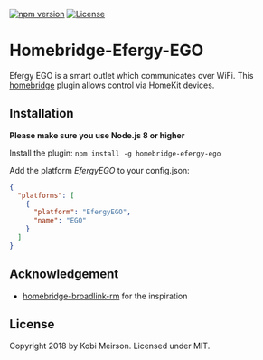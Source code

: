 [![npm version](https://badge.fury.io/js/homebridge-efergy-ego.svg)](https://badge.fury.io/js/homebridge-efergy-ego)
[![License](http://img.shields.io/:license-mit-blue.svg)](http://doge.mit-license.org)

# Homebridge-Efergy-EGO

Efergy EGO is a smart outlet which communicates over WiFi. This [homebridge](https://github.com/nfarina/homebridge) plugin allows control via HomeKit devices.

## Installation

**Please make sure you use Node.js 8 or higher**

Install the plugin:
```npm install -g homebridge-efergy-ego```

Add the platform _EfergyEGO_ to your config.json:
```json
{
  "platforms": [
    {
      "platform": "EfergyEGO",
      "name": "EGO"
    }
  ]
}
```

## Acknowledgement
- [homebridge-broadlink-rm](https://github.com/lprhodes/homebridge-broadlink-rm) for the inspiration

## License

Copyright 2018 by Kobi Meirson. Licensed under MIT.